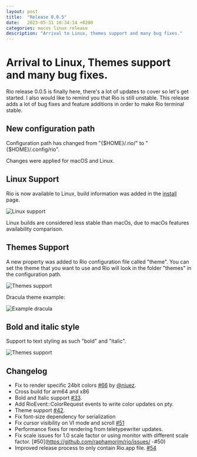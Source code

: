 ```yaml
---
layout: post
title:  "Release 0.0.5"
date:   2023-05-31 10:34:14 +0200
categories: macos linux release
description: "Arrival to Linux, themes support and many bug fixes."
---
```


# Arrival to Linux, Themes support and many bug fixes.

Rio release 0.0.5 is finally here, there's a lot of updates to cover so let's get started. I also would like to remind you that Rio is still unstable. This release adds a lot of bug fixes and feature additions in order to make Rio terminal stable.

## New configuration path

Configuration path has changed from "{$HOME}/.rio/" to "{$HOME}/.config/rio".

Changes were applied for macOS and Linux.

## Linux Support

Rio is now available to Linux, build information was added in the [install](/rio/install) page.

![Linux support](https://raphamorim.io/rio/assets/posts/0.0.5/linux.jpeg)

Linux builds are considered less stable than macOs, due to macOs features availability comparison.

## Themes Support

A new property was added to Rio configuration file called "theme". You can set the theme that you want to use and Rio will look in the folder "themes" in the configuration path.

![Themes support](https://raphamorim.io/rio/assets/posts/0.0.5/themes.png)

Dracula theme example:

![Example dracula](https://raphamorim.io/rio/assets/posts/0.0.5/dracula-nvim.png)

## Bold and italic style

Support to text styling as such "bold" and "italic".

![Themes support](https://raphamorim.io/rio/assets/posts/0.0.5/font-macos.png)

## Changelog

- Fix to render specific 24bit colors [#66](https://github.com/raphamorim/rio/issues/#66) by [@niuez](https://github.com/niuez).
- Cross build for arm64 and x86
- Bold and Italic support [#33](https://github.com/raphamorim/rio/issues/#33).
- Add RioEvent::ColorRequest events to write color updates on pty.
- Theme support [#42](https://github.com/raphamorim/rio/issues/42).
- Fix font-size dependency for serialization
- Fix cursor visibility on VI mode and scroll [#51](https://github.com/raphamorim/#51)
- Performance fixes for rendering from teletypewriter updates.
- Fix scale issues for 1.0 scale factor or using monitor with different scale factor. [#50](https://github.com/raphamorim/rio/issues/
-#50)
- Improved release process to only contain Rio.app file. [#54](https://github.com/raphamorim/rio/issues/#54)